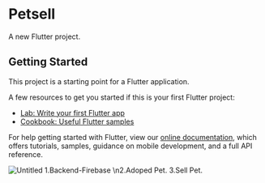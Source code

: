 # Petsell

A new Flutter project.

## Getting Started

This project is a starting point for a Flutter application.

A few resources to get you started if this is your first Flutter project:

- [Lab: Write your first Flutter app](https://flutter.dev/docs/get-started/codelab)
- [Cookbook: Useful Flutter samples](https://flutter.dev/docs/cookbook)

For help getting started with Flutter, view our
[online documentation](https://flutter.dev/docs), which offers tutorials,
samples, guidance on mobile development, and a full API reference.

![Untitled](https://user-images.githubusercontent.com/61863033/97308488-ed3fd580-1886-11eb-94ea-4af046f0d01f.png)
1.Backend-Firebase
\n2.Adoped Pet.
3.Sell Pet.

